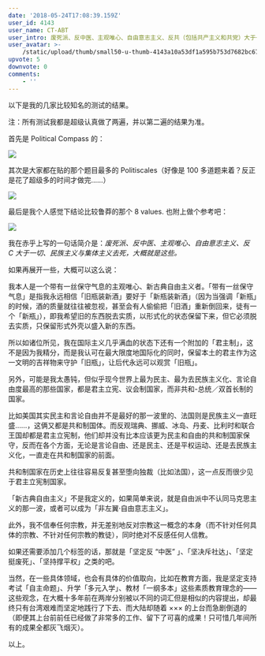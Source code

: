 ```yaml
---
date: '2018-05-24T17:08:39.159Z'
user_id: 4143
user_name: CT-ABT
user_intro: 废死派、反中医、主观唯心、自由意志主义、反共（包括共产主义和共党）大于一切、民族主义与集体主义去死，大概就是这些。
user_avatar: >-
    /static/upload/thumb/small50-u-thumb-4143a10a53df1a595b753d7682bc6707b3b97fe9a098.png
upvote: 5
downvote: 0
comments:
    - ''
---
```


以下是我的几家比较知名的测试的结果。

注：所有测试我都是超级认真做了两遍，并以第二遍的结果为准。

首先是 Political Compass 的：

![](https://pincimg.com/posts/84620/c33ea5fed98b5902421bd66fb4c944d7.jpg)  

其次是大家都在贴的那个题目最多的 Politiscales（好像是 100 多道题来着？反正是花了超级多的时间才做完……）

![](https://pincimg.com/posts/84620/60ad300d4b9814d156c00d2eb538955e.jpg)  

最后是我个人感觉下结论比较鲁莽的那个 8 values. 也附上做个参考吧：

![](https://pincimg.com/posts/84620/04bd9da61eb1dde1bec1f52be36467ba.jpg)  

我在赤乎上写的一句话简介是：*废死派、反中医、主观唯心、自由意志主义、反 C 大于一切、民族主义与集体主义去死，大概就是这些。*

如果再展开一些，大概可以这么说：

我本人是一个带有一丝保守气息的主观唯心、新古典自由主义者。「带有一丝保守气息」是指我永远相信「旧瓶装新酒」要好于「新瓶装新酒」（因为当强调「新瓶」的时候，酒的质量就往往被忽视，甚至会有人偷偷把「旧酒」重新倒回来，徒有一个「新瓶」），即我希望旧的东西脱去实质，以形式化的状态保留下来，但它必须脱去实质，只保留形式外壳以盛入新的东西。

所以如诸位所见，我在国际主义几乎满血的状态下还有一个附加的「君主制」，这不是因为我精分，而是我认可在最大限度地国际化的同时，保留本土的君主作为这一文明的吉祥物来守护「旧瓶」，让后代永远可以观赏「旧瓶」。

另外，可能是我太愚钝，但似乎现今世界上最为民主、最为去民族主义化、言论自由度最高的那些国家，都是君主立宪、议会制国家，而非共和-总统／双首长制的国家。

比如美国其实民主和言论自由并不是最好的那一波里的、法国则是民族主义一直旺盛……，这俩又都是共和制国体。而反观瑞典、挪威、冰岛、丹麦、比利时和联合王国却都是君主立宪制，他们却并没有比本应该更为民主和自由的共和制国家保守，反而在各个方面，无论是言论自由、还是民主、还是平权运动、还是去民族主义化，一直走在共和制国家的前面。

共和制国家在历史上往往容易反复甚至堕向独裁（比如法国），这一点反而很少见于君主立宪制国家。  

「新古典自由主义」不是我定义的，如果简单来说，就是自由派中不认同马克思主义的那一波，或者可以成为「非左翼·自由意志主义」。

此外，我不信奉任何宗教，并无差别地反对宗教这一概念的本身（而不针对任何具体的宗教、不针对任何宗教的教徒），同时绝对不反感任何人信教。

如果还需要添加几个标签的话，那就是「坚定反 “中医” 」、「坚决斥社达」、「坚定挺废死」、「坚持撑平权」之类的吧。

当然，在一些具体领域，也会有具体的价值取向，比如在教育方面，我是坚定支持考试「自主命题」、升学「多元入学」、教材「一纲多本」这些素质教育理念的——这些观念，在大概十多年前在两岸分别被以不同的词汇但是相似的内容提出，却最终只有台湾艰难而坚定地践行了下去、而大陆却随着 ××× 的上台而急剧倒退的（即便其上台前前任已经做了非常多的工作、留下了可喜的成果！只可惜几年间所有的成果全都灰飞烟灭）。

以上。
